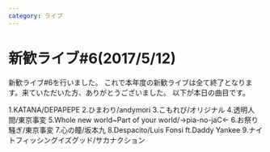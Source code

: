 ```yaml
---
category: ライブ
---
```

# 新歓ライブ#6(2017/5/12)

新歓ライブ#6を行いました。
これで本年度の新歓ライブは全て終了となります。来ていただいた方、ありがとうございました。
以下が本日の曲目です。


1.KATANA/DEPAPEPE
2.ひまわり/andymori
3.こもれび/オリジナル
4.透明人間/東京事変
5.Whole new world~Part of your world/→pia-no-jaC←
6.お祭り騒ぎ/東京事変
7.心の瞳/坂本九
8.Despacito/Luis Fonsi ft.Daddy Yankee
9.ナイトフィッシングイズグッド/サカナクション
